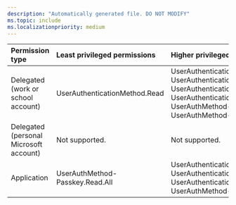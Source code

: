 ```yaml
---
description: "Automatically generated file. DO NOT MODIFY"
ms.topic: include
ms.localizationpriority: medium
---
```


|Permission type|Least privileged permissions|Higher privileged permissions|
|:---|:---|:---|
|Delegated (work or school account)|UserAuthenticationMethod.Read|UserAuthenticationMethod.Read.All, UserAuthenticationMethod.ReadWrite, UserAuthenticationMethod.ReadWrite.All, UserAuthenticationMethod.ReadWrite.All, UserAuthMethod-Passkey.Read.All, UserAuthMethod-Passkey.ReadWrite.All|
|Delegated (personal Microsoft account)|Not supported.|Not supported.|
|Application|UserAuthMethod-Passkey.Read.All|UserAuthenticationMethod.ReadWrite.All, UserAuthenticationMethod.Read.All, UserAuthenticationMethod.ReadWrite.All, UserAuthMethod-Passkey.ReadWrite.All|

